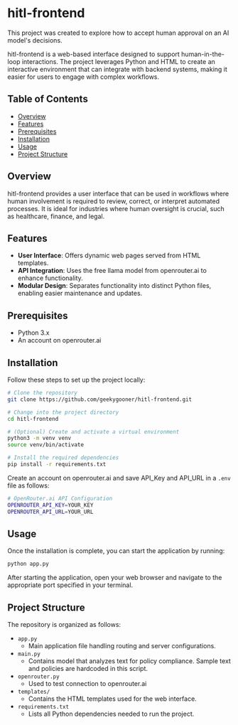 # hitl-frontend
This project was created to explore how to accept human approval on an AI model's decisions.

hitl-frontend is a web-based interface designed to support human-in-the-loop interactions. The project leverages Python and HTML to create an interactive environment that can integrate with backend systems, making it easier for users to engage with complex workflows.

## Table of Contents

- [Overview](#overview)
- [Features](#features)
- [Prerequisites](#prerequisites)
- [Installation](#installation)
- [Usage](#usage)
- [Project Structure](#project-structure)


## Overview

hitl-frontend provides a user interface that can be used in workflows where human involvement is required to review, correct, or interpret automated processes. It is ideal for industries where human oversight is crucial, such as healthcare, finance, and legal.

## Features

- **User Interface**: Offers dynamic web pages served from HTML templates.
- **API Integration**: Uses the free llama model from openrouter.ai to enhance functionality.
- **Modular Design**: Separates functionality into distinct Python files, enabling easier maintenance and updates.

## Prerequisites

- Python 3.x
- An account on openrouter.ai

## Installation

Follow these steps to set up the project locally:

```bash
# Clone the repository
git clone https://github.com/geekygooner/hitl-frontend.git

# Change into the project directory
cd hitl-frontend

# (Optional) Create and activate a virtual environment
python3 -m venv venv
source venv/bin/activate

# Install the required dependencies
pip install -r requirements.txt
```

Create an account on openrouter.ai and save API_Key and API_URL in a `.env` file as follows:

```bash
# OpenRouter.ai API Configuration
OPENROUTER_API_KEY=YOUR_KEY
OPENROUTER_API_URL=YOUR_URL
```

## Usage

Once the installation is complete, you can start the application by running:

```bash
python app.py
```

After starting the application, open your web browser and navigate to the appropriate port specified in your terminal.

## Project Structure

The repository is organized as follows:

- `app.py`
    - Main application file handling routing and server configurations.
- `main.py`
    - Contains model that analyzes text for policy compliance. Sample text and policies are hardcoded in this script.
- `openrouter.py`
    - Used to test connection to openrouter.ai
- `templates/`
    - Contains the HTML templates used for the web interface.
- `requirements.txt`
    - Lists all Python dependencies needed to run the project.





